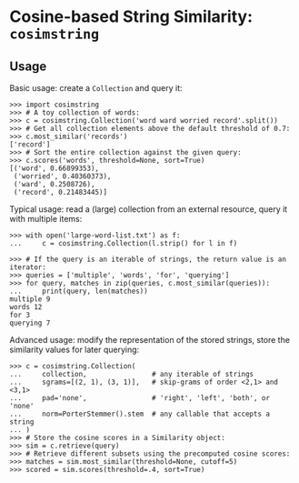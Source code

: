 # Cosine-based String Similarity: `cosimstring`

## Usage

Basic usage: create a `Collection` and query it:
```pycon
>>> import cosimstring
>>> # A toy collection of words:
>>> c = cosimstring.Collection('word ward worried record'.split())
>>> # Get all collection elements above the default threshold of 0.7:
>>> c.most_similar('records')
['record']
>>> # Sort the entire collection against the given query:
>>> c.scores('words', threshold=None, sort=True)
[('word', 0.66899353),
 ('worried', 0.40360373),
 ('ward', 0.2508726),
 ('record', 0.21483445)]
```

Typical usage: read a (large) collection from an external resource,
query it with multiple items:
```pycon
>>> with open('large-word-list.txt') as f:
...     c = cosimstring.Collection(l.strip() for l in f)

>>> # If the query is an iterable of strings, the return value is an iterator:
>>> queries = ['multiple', 'words', 'for', 'querying']
>>> for query, matches in zip(queries, c.most_similar(queries)):
...     print(query, len(matches))
multiple 9
words 12
for 3
querying 7
```

Advanced usage: modify the representation of the stored strings,
store the similarity values for later querying:
```pycon
>>> c = cosimstring.Collection(
...     collection,                # any iterable of strings
...     sgrams=[(2, 1), (3, 1)],   # skip-grams of order <2,1> and <3,1>
...     pad='none',                # 'right', 'left', 'both', or 'none'
...     norm=PorterStemmer().stem  # any callable that accepts a string
... )
>>> # Store the cosine scores in a Similarity object:
>>> sim = c.retrieve(query)
>>> # Retrieve different subsets using the precomputed cosine scores:
>>> matches = sim.most_similar(threshold=None, cutoff=5)
>>> scored = sim.scores(threshold=.4, sort=True)
```
